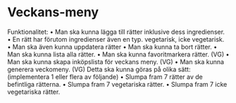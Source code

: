 # Veckans-meny

Funktionalitet:
• Man ska kunna lägga till rätter inklusive dess ingredienser.
• En rätt har förutom ingredienser även en typ. vegetarisk, icke vegetarisk.
• Man ska även kunna uppdatera rätter
• Man ska kunna ta bort rätter.
• Man ska kunna lista alla rätter.
• Man ska kunna favoritmarkera rätter. (VG)
• Man ska kunna skapa inköpslista för veckans meny. (VG)
• Man ska kunna generera veckomeny. (VG)
Detta ska kunna göras på olika sätt: (implementera 1 eller flera av följande)
• Slumpa fram 7 rätter av de befintliga rätterna.
• Slumpa fram 7 vegetariska rätter.
• Slumpa fram 7 icke vegetariska rätter.
